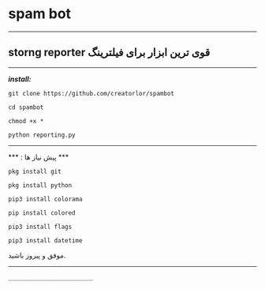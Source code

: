 # spam bot

<!-- یک اسکریپت برای متن گزارش های پیامرسان روبیکا مخصوص :
rubika.ir/supportbot -->


---------------------------
storng reporter 
قوی ترین ابزار برای فیلترینگ
----------------------------
----------------------------

***install:***

`git clone https://github.com/creatorlor/spambot`

`cd spambot`

`chmod +x *`

`python reporting.py`

--------------------------

*** : پیش نیاز ها ***

`pkg install git`

`pkg install python`

`pip3 install colorama`

`pip install colored`

`pip3 install flags`

`pip3 install datetime`


موفق و پیروز باشید.
_______________________
~~~ با تشکر از خداوند بزرگ ~~~
________________________
